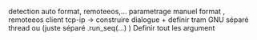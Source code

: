 detection auto format, remoteeos,...
parametrage manuel format , remoteeos
client tcp-ip -> construire dialogue + definir tram
GNU séparé thread ou (juste séparé .run_seq(...) )
Definir tout les argument

